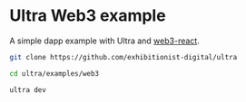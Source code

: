 # Ultra Web3 example

A simple dapp example with Ultra and
[web3-react](https://github.com/NoahZinsmeister/web3-react).

```bash
git clone https://github.com/exhibitionist-digital/ultra

cd ultra/examples/web3

ultra dev
```
